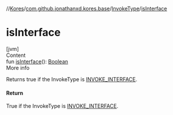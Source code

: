 //[Kores](../../index.md)/[com.github.jonathanxd.kores.base](../index.md)/[InvokeType](index.md)/[isInterface](is-interface.md)



# isInterface  
[jvm]  
Content  
fun [isInterface](is-interface.md)(): [Boolean](https://kotlinlang.org/api/latest/jvm/stdlib/kotlin/-boolean/index.html)  
More info  


Returns true if the InvokeType is [INVOKE_INTERFACE](-i-n-v-o-k-e_-i-n-t-e-r-f-a-c-e/index.md).



#### Return  


True if the InvokeType is [INVOKE_INTERFACE](-i-n-v-o-k-e_-i-n-t-e-r-f-a-c-e/index.md).

  



